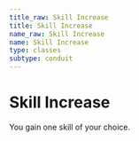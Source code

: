 ```yaml
---
title_raw: Skill Increase
title: Skill Increase
name_raw: Skill Increase
name: Skill Increase
type: classes
subtype: conduit
---
```


# Skill Increase

You gain one skill of your choice.
